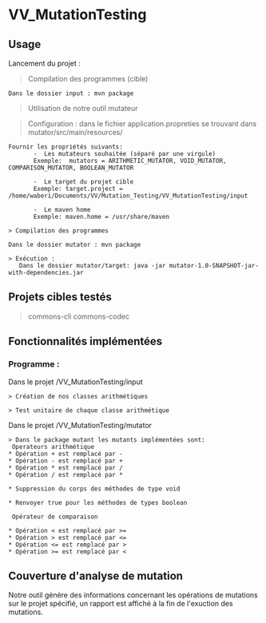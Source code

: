 # VV_MutationTesting

## Usage

Lancement du projet :

  > Compilation des programmes (cible)
  
    Dans le dossier input : mvn package    
  
  > Utilisation de notre outil mutateur 
  
   > Configuration : dans le fichier application.propreties se trouvant dans mutator/src/main/resources/
  
    Fournir les propriétés suivants: 
           -  Les mutateurs souhaitée (séparé par une virgule)
           Exemple:  mutators = ARITHMETIC_MUTATOR, VOID_MUTATOR, COMPARISON_MUTATOR, BOOLEAN_MUTATOR
             
           -  Le target du projet cible
           Exemple: target.project = /home/waberi/Documents/VV/Mutation_Testing/VV_MutationTesting/input
    
           -  Le maven home 
           Exemple: maven.home = /usr/share/maven 
      
    > Compilation des programmes 
  
    Dans le dossier mutator : mvn package 
    
    > Exécution :
       Dans le dossier mutator/target: java -jar mutator-1.0-SNAPSHOT-jar-with-dependencies.jar
    
## Projets cibles testés
  > commons-cli
  > commons-codec
  
## Fonctionnalités implémentées 

 ### Programme :
 
 Dans le projet /VV_MutationTesting/input
 
    > Création de nos classes arithmétiques 
                   
    > Test unitaire de chaque classe arithmétique

 
  Dans le projet /VV_MutationTesting/mutator
  
    > Dans le package mutant les mutants implémentées sont:
     Operateurs arithmétique
    * Opération + est remplacé par -
    * Opération - est remplacé par +
    * Opération * est remplacé par /
    * Opération / est remplacé par *
     
    * Suppression du corps des méthodes de type void
     
    * Renvoyer true pour les méthodes de types boolean
  
     Opérateur de comparaison
      
    * Opération < est remplacé par >=
    * Opération > est remplacé par <=
    * Opération <= est remplacé par >
    * Opération >= est remplacé par <
   
     
     
## Couverture d'analyse de mutation

 Notre outil génère des informations concernant les opérations de mutations sur le projet spécifié, un rapport est affiché à la fin de l'exuction des mutations.
  

  
     
